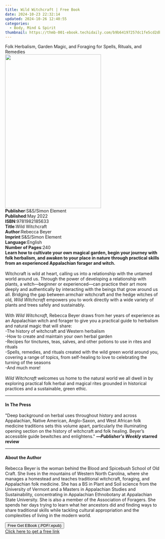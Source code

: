 ```yaml
---
title: Wild Witchcraft | Free Book
date: 2024-10-23 22:32:14
updated: 2024-10-26 12:40:55
categories:
  - Body, Mind & Spirit
thumbnail: https://thmb-001-ebook.techidaily.com/b9b64197257dc1fe5cd2db9847e639c2251ef49e74699deae55c2d23d1ce91d4.jpg
---
```

<main id="book-container">
  <div class="flex flex-col">
    <div class="book-brief flex-1 py-6 px-4 sm:p-6 md:py-10 md:px-8">
      <!-- brief-->
      <div class="book-brief-main">
        Folk Herbalism, Garden Magic, and Foraging for Spells, Rituals, and
        Remedies
      </div>
    </div>
    <div
      class="book-meta-info flex-1 grid gap-4 col-start-1 col-end-3 row-start-1 sm:mb-6 sm:grid-cols-4 lg:gap-6 lg:col-start-2 lg:row-end-6 lg:row-span-6 lg:mb-0"
    >
      <div
        class="book-meta-info-left place-content-center mt-4 p-4 text-sm leading-6 col-start-2 col-span-2 dark:text-slate-400"
      >
        <img
          class="w-full h-500 object-cover rounded-lg sm:h-255 sm:col-span-2 lg:col-span-full"
          src="https://img-001-ebook.techidaily.com/731afd7cfd47bad271fcfe91c6a9f96d1be71fa3a5b528667cccfc88b4f6e9ab.jpg"
          alt=""
          width="312"
          height="500"
        />
      </div>
      <div
        class="book-meta-info-right mt-2 col-start-1 row-start-2 col-span-3 self-center"
      >
        <!-- meta data  -->
        <div class="flex flex-col px-4 md:px-8">
          <div class="flex-1">
            <strong>Publisher</strong>:<span class="px-2"
              >S&amp;S/Simon Element</span
            >
          </div>
          <div class="flex-1">
            <strong>Published</strong>:<span class="px-2">May 2022</span>
          </div>
          <div class="flex-1">
            <strong>ISBN</strong>:<span class="px-2">9781982185633</span>
          </div>
          <div class="flex-1">
            <strong>Title</strong>:<span class="px-2">Wild Witchcraft</span>
          </div>
          <div class="flex-1">
            <strong>Author</strong>:<span class="px-2">Rebecca Beyer</span>
          </div>
          <div class="flex-1">
            <strong>Imprint</strong>:<span class="px-2"
              >S&amp;S/Simon Element</span
            >
          </div>
          <div class="flex-1">
            <strong>Language</strong>:<span class="px-2">English</span>
          </div>
          <div class="flex-1">
            <strong>Number of Pages</strong>:<span class="px-2">240</span>
          </div>
        </div>
      </div>
    </div>
    <div class="book-description flex-1 py-6 px-4 sm:p-6 md:py-10 md:px-8">
      <div class="book-description-main">
        <div accordion-content="" id="description">
          <b
            >Learn how to cultivate your own magical garden, begin your journey
            with folk herbalism, and awaken to your place in nature through
            practical skills from an experienced Appalachian </b
          ><b>forager and witch.</b><br /><br />Witchcraft is wild at heart,
          calling us into a relationship with the untamed world around us.
          Through the power of developing a relationship with plants, a
          witch—beginner or experienced—can practice their art more deeply and
          authentically by interacting with the beings that grow around us all.
          Bridging the gap between armchair witchcraft and the hedge witches of
          old, <i>Wild Witchcraft</i> empowers you to work directly with a wide
          variety of plants and trees safely and sustainably.<br />
          <br />With <i>Wild Witchcraft</i>, Rebecca Beyer draws from her years
          of experience as an Appalachian witch and forager to give you a
          practical guide to herbalism and natural magic that will share:<br />
          -The history of witchcraft and Western herbalism<br />
          -How to create and maintain your own herbal garden<br />
          -Recipes for tinctures, teas, salves, and other potions to use in
          rites and rituals<br />
          -Spells, remedies, and rituals created with the wild green world
          around you, covering a range of topics, from self-healing to love to
          celebrating the turning of the seasons<br />
          -And much more!<br />
          <br /><i>Wild Witchcraft</i> welcomes us home to the natural world we
          all dwell in by exploring practical folk herbal and magical rites
          grounded in historical practices and a sustainable, green ethic.
        </div>
        <div class="accordion-fader"></div>
      </div>
    </div>
    <div class="book-excerpts flex-1 py-6 px-4 sm:p-6 md:py-10 md:px-8">
      <!-- excerpts-->
      <div class="book-excerpts-main">
        <hr />
        <h4 class="placeholder placeholder-heading">
          <span>In The Press</span>
        </h4>
        <p>
          "Deep background on herbal uses throughout history and across
          Appalachian, Native American, Anglo-Saxon, and West African folk
          medicine traditions sets this volume apart, particularly the
          illuminating opening section on the history of witchcraft and folk
          healing. Beyer’s accessible guide bewitches and enlightens."
          <b>—<i>Publisher's Weekly&nbsp;</i>starred review</b>
        </p>
      </div>
    </div>
    <div class="book-about-author flex-1 py-6 px-4 sm:p-6 md:py-10 md:px-8">
      <!-- about author-->
      <div class="book-main-author-main">
        <hr />
        <h4 class="placeholder placeholder-heading">
          <span>About the Author</span>
        </h4>
        <p>
          Rebecca Beyer<b> </b>is the woman behind the Blood and Spicebush
          School of Old Craft. She lives in the mountains of Western North
          Carolina, where she manages a homestead and teaches traditional
          witchcraft, foraging, and Appalachian folk medicine. She has a BS in
          Plant and Soil science from the University of Vermont and a Masters in
          Appalachian Studies and Sustainability, concentrating in Appalachian
          Ethnobotany at Appalachian State University. She is also a member of
          the Association of Foragers. She spends her days trying to learn what
          her ancestors did and finding ways to share traditional skills while
          tackling cultural appropriation and the complexities of living in the
          modern world.
        </p>
      </div>
    </div>
    <div class="book-free-get flex-1 py-6 px-4 sm:p-6 md:py-10 md:px-8">
      <button
        id="btn-free-get"
        class="bg-blue-500 hover:bg-blue-700 text-white font-bold py-2 px-4 rounded"
      >
        Free Get EBook (.PDF/.epub)
      </button>
      <div id="countdown-display" class="px-2 text-lg mt-2"></div>
      <a
        id="free-link"
        class="hidden bg-blue-500 hover:bg-blue-700 text-white font-bold py-2 px-4 rounded"
        href="https://www.ebooks.com/en-us/book/210400678/wild-witchcraft/rebecca-beyer/"
        target="_blank"
        >Click here to get a free link</a
      >
    </div>
    <script>
      let countdownTime = 0;
      let countdownInterval = null;
      document
        .getElementById('btn-free-get')
        .addEventListener('click', startCountdown);
      function startCountdown() {
        countdownTime = new Date().getTime() + 60000 * 3;
        countdownInterval = setInterval(updateCountdown, 1000);
        document.getElementById('btn-free-get').disabled = true;
        document
          .getElementById('btn-free-get')
          .classList.add('bg-gray-500', 'cursor-not-allowed');
      }
      function updateCountdown() {
        let currentTime = new Date().getTime();
        let timeLeft = countdownTime - currentTime;
        let secondsLeft = Math.floor(timeLeft / 1000);
        document.getElementById('countdown-display').innerHTML =
          `Remaining time: ${secondsLeft} seconds.`;
        if (secondsLeft <= 0) {
          clearInterval(countdownInterval);
          document.getElementById('btn-free-get').classList.add('hidden');
          document.getElementById('free-link').classList.remove('hidden');
          document.getElementById('countdown-display').innerHTML = '';
        }
      }
    </script>
  </div>
</main>
